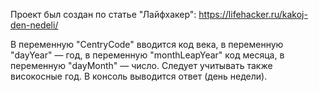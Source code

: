 Проект был создан по статье "Лайфхакер": https://lifehacker.ru/kakoj-den-nedeli/

В переменную "CentryCode" вводится код века, в переменную "dayYear" — год, в переменную "monthLeapYear" код месяца, в переменную "dayMonth" — число. Следует учитывать также високосные год. В консоль выводится ответ (день недели).